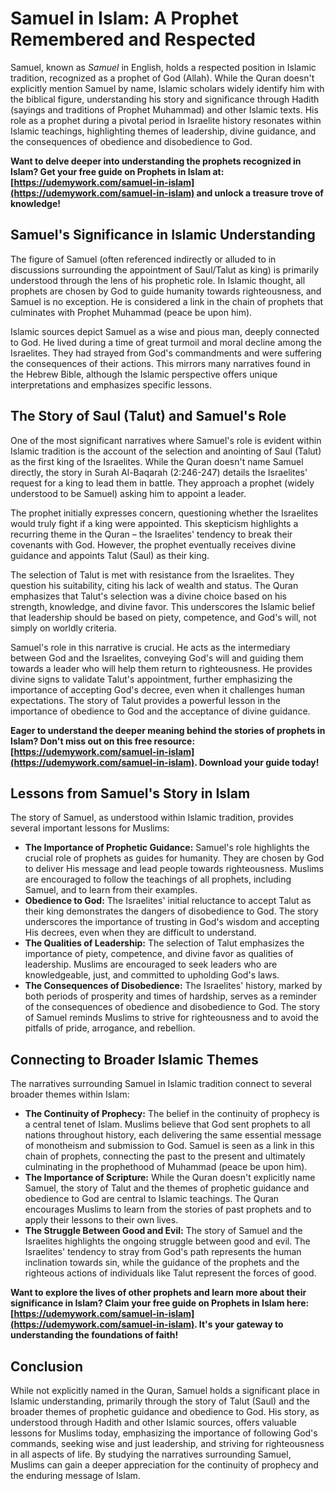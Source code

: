 # Samuel in Islam: A Prophet Remembered and Respected

Samuel, known as *Samuel* in English, holds a respected position in Islamic tradition, recognized as a prophet of God (Allah). While the Quran doesn't explicitly mention Samuel by name, Islamic scholars widely identify him with the biblical figure, understanding his story and significance through Hadith (sayings and traditions of Prophet Muhammad) and other Islamic texts. His role as a prophet during a pivotal period in Israelite history resonates within Islamic teachings, highlighting themes of leadership, divine guidance, and the consequences of obedience and disobedience to God.

**Want to delve deeper into understanding the prophets recognized in Islam? Get your free guide on Prophets in Islam at: [https://udemywork.com/samuel-in-islam](https://udemywork.com/samuel-in-islam) and unlock a treasure trove of knowledge!**

## Samuel's Significance in Islamic Understanding

The figure of Samuel (often referenced indirectly or alluded to in discussions surrounding the appointment of Saul/Talut as king) is primarily understood through the lens of his prophetic role. In Islamic thought, all prophets are chosen by God to guide humanity towards righteousness, and Samuel is no exception. He is considered a link in the chain of prophets that culminates with Prophet Muhammad (peace be upon him).

Islamic sources depict Samuel as a wise and pious man, deeply connected to God. He lived during a time of great turmoil and moral decline among the Israelites. They had strayed from God's commandments and were suffering the consequences of their actions. This mirrors many narratives found in the Hebrew Bible, although the Islamic perspective offers unique interpretations and emphasizes specific lessons.

## The Story of Saul (Talut) and Samuel's Role

One of the most significant narratives where Samuel's role is evident within Islamic tradition is the account of the selection and anointing of Saul (Talut) as the first king of the Israelites. While the Quran doesn't name Samuel directly, the story in Surah Al-Baqarah (2:246-247) details the Israelites' request for a king to lead them in battle. They approach a prophet (widely understood to be Samuel) asking him to appoint a leader.

The prophet initially expresses concern, questioning whether the Israelites would truly fight if a king were appointed. This skepticism highlights a recurring theme in the Quran – the Israelites' tendency to break their covenants with God. However, the prophet eventually receives divine guidance and appoints Talut (Saul) as their king.

The selection of Talut is met with resistance from the Israelites. They question his suitability, citing his lack of wealth and status. The Quran emphasizes that Talut's selection was a divine choice based on his strength, knowledge, and divine favor. This underscores the Islamic belief that leadership should be based on piety, competence, and God's will, not simply on worldly criteria.

Samuel's role in this narrative is crucial. He acts as the intermediary between God and the Israelites, conveying God's will and guiding them towards a leader who will help them return to righteousness. He provides divine signs to validate Talut's appointment, further emphasizing the importance of accepting God's decree, even when it challenges human expectations. The story of Talut provides a powerful lesson in the importance of obedience to God and the acceptance of divine guidance.

**Eager to understand the deeper meaning behind the stories of prophets in Islam? Don't miss out on this free resource: [https://udemywork.com/samuel-in-islam](https://udemywork.com/samuel-in-islam). Download your guide today!**

## Lessons from Samuel's Story in Islam

The story of Samuel, as understood within Islamic tradition, provides several important lessons for Muslims:

*   **The Importance of Prophetic Guidance:** Samuel's role highlights the crucial role of prophets as guides for humanity. They are chosen by God to deliver His message and lead people towards righteousness. Muslims are encouraged to follow the teachings of all prophets, including Samuel, and to learn from their examples.
*   **Obedience to God:** The Israelites' initial reluctance to accept Talut as their king demonstrates the dangers of disobedience to God. The story underscores the importance of trusting in God's wisdom and accepting His decrees, even when they are difficult to understand.
*   **The Qualities of Leadership:** The selection of Talut emphasizes the importance of piety, competence, and divine favor as qualities of leadership. Muslims are encouraged to seek leaders who are knowledgeable, just, and committed to upholding God's laws.
*   **The Consequences of Disobedience:** The Israelites' history, marked by both periods of prosperity and times of hardship, serves as a reminder of the consequences of obedience and disobedience to God. The story of Samuel reminds Muslims to strive for righteousness and to avoid the pitfalls of pride, arrogance, and rebellion.

## Connecting to Broader Islamic Themes

The narratives surrounding Samuel in Islamic tradition connect to several broader themes within Islam:

*   **The Continuity of Prophecy:** The belief in the continuity of prophecy is a central tenet of Islam. Muslims believe that God sent prophets to all nations throughout history, each delivering the same essential message of monotheism and submission to God. Samuel is seen as a link in this chain of prophets, connecting the past to the present and ultimately culminating in the prophethood of Muhammad (peace be upon him).
*   **The Importance of Scripture:** While the Quran doesn't explicitly name Samuel, the story of Talut and the themes of prophetic guidance and obedience to God are central to Islamic teachings. The Quran encourages Muslims to learn from the stories of past prophets and to apply their lessons to their own lives.
*   **The Struggle Between Good and Evil:** The story of Samuel and the Israelites highlights the ongoing struggle between good and evil. The Israelites' tendency to stray from God's path represents the human inclination towards sin, while the guidance of the prophets and the righteous actions of individuals like Talut represent the forces of good.

**Want to explore the lives of other prophets and learn more about their significance in Islam? Claim your free guide on Prophets in Islam here: [https://udemywork.com/samuel-in-islam](https://udemywork.com/samuel-in-islam). It's your gateway to understanding the foundations of faith!**

## Conclusion

While not explicitly named in the Quran, Samuel holds a significant place in Islamic understanding, primarily through the story of Talut (Saul) and the broader themes of prophetic guidance and obedience to God. His story, as understood through Hadith and other Islamic sources, offers valuable lessons for Muslims today, emphasizing the importance of following God's commands, seeking wise and just leadership, and striving for righteousness in all aspects of life. By studying the narratives surrounding Samuel, Muslims can gain a deeper appreciation for the continuity of prophecy and the enduring message of Islam.
